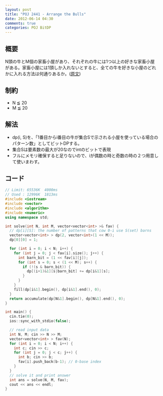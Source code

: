 ```yaml
---
layout: post
title: "POJ 2441 - Arrange the Bulls"
date: 2012-06-14 04:30
comments: true
categories: POJ BitDP
---
```

## 概要
N頭の牛とM個の家畜小屋があり、それぞれの牛には1つ以上の好きな家畜小屋がある。家畜小屋には1頭しか入れないとすると、全ての牛を好きな小屋のどれかに入れる方法は何通りあるか。([原文](http://poj.org/problem?id=2441))

## 制約
* N ≦ 20
* M ≦ 20

## 解法
* dp(i, S)を、「1番目からi番目の牛が集合Sで示される小屋を使っている場合のパターン数」としてビットDPする。
* 集合Sは要素数の最大が20なのでintのビットで表現
* フルにメモリ確保すると足りないので、iが偶数の時と奇数の時の２つ用意して使いまわす。

## コード
``` cpp
// Limit: 65536K  4000ms
// Used : 12996K  1813ms
#include <iostream>
#include <vector>
#include <algorithm>
#include <numeric>
using namespace std;

int solve(int N, int M, vector<vector<int> >& fav) {
  // dp[i][S]: the number of patterns that cow 0-i use S(set) barns
  vector<vector<int> > dp(2, vector<int>(1 << M));
  dp[0][0] = 1;

  for (int i = 0; i < N; i++) {
    for (int j = 0; j < fav[i].size(); j++) {
      int barn_bit = (1 << fav[i][j]);
      for (int s = 0; s < (1 << M); s++) {
        if (!(s & barn_bit)) {
          dp[(i+1)&1][s|barn_bit] += dp[i&1][s];
        }
      }
    }
    fill(dp[i&1].begin(), dp[i&1].end(), 0);
  }
  return accumulate(dp[N&1].begin(), dp[N&1].end(), 0);
}

int main() {
  cin.tie(0);
  ios::sync_with_stdio(false);

  // read input data
  int N, M; cin >> N >> M;
  vector<vector<int> > fav(N);
  for (int i = 0; i < N; i++) {
    int c; cin >> c;
    for (int j = 0; j < c; j++) {
      int b; cin >> b;
      fav[i].push_back(b-1); // 0-base index
    }
  }
  // solve it and print answer
  int ans = solve(N, M, fav);
  cout << ans << endl;
}
```

